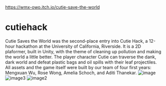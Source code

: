 https://wmx-owo.itch.io/cutie-save-the-world 
# cutiehack

Cutie Saves the World was the second-place entry into Cutie Hack, a 12-hour hackathon at the University of California, Riverside. It is a 2D plaformer, built in Unity, with the theme of cleaning up pollution and making the world a little better. The player character Cutie can traverse the dank, dark world and defeat plastic bags and oil spills with their leaf projectiles. All assets and the game itself were built by our team of four first years: Mengxuan Wu, Rose Wong, Amelia Schoch, and Aditi Thanekar.
![image](https://user-images.githubusercontent.com/73259022/201551292-160fda66-99e8-4bc3-b9bd-7e33c5aa7bd9.png)
![image3](https://user-images.githubusercontent.com/73259022/201551288-dcf27cf9-423a-4d6f-afff-10d89ed6463f.png)
![image2](https://user-images.githubusercontent.com/73259022/201551297-02dbc7b5-9a7c-446c-bfd4-237b606eb252.png)

